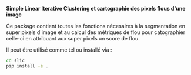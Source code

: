 **Simple Linear Iterative Clustering et cartographie des pixels flous d'une image**

Ce package contient toutes les fonctions nécesaires à la segmentation en super pixels d'image et au calcul des métriques de flou pour catographier celle-ci en attribuant aux super pixels un score de flou.

Il peut être utilisé comme tel ou installé via :
```bash
cd slic
pip install -e .
```